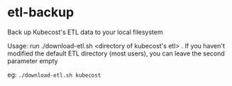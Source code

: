 # etl-backup
Back up Kubecost's ETL data to your local filesystem

Usage: run ./download-etl.sh <namespace kubecost runs in> <directory of kubecost's etl> . If you haven't modified the default ETL directory (most users), you can leave the second parameter empty

eg: `./download-etl.sh kubecost`
